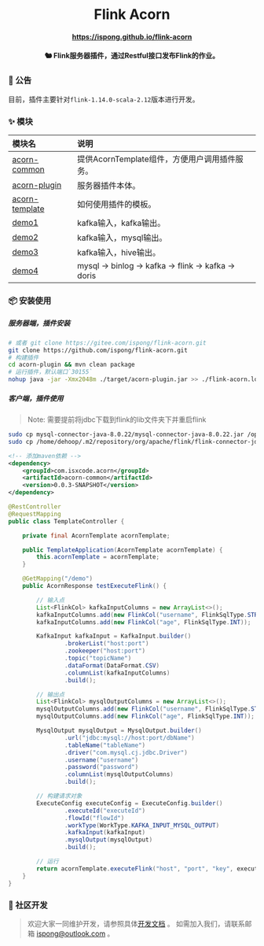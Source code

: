 <h1 align="center">
    Flink Acorn
</h1>

<h4 align="center">
    <a href="https://ispong.github.io/flink-acorn" >
        https://ispong.github.io/flink-acorn
    </a>
</h4>


<h4 align="center">
    🐿️ Flink服务器插件，通过Restful接口发布Flink的作业。
</h4>

### 📢 公告

目前，插件主要针对`flink-1.14.0-scala-2.12`版本进行开发。

### ✨ 模块

| 模块名                                          | 说明                                                  |
|:---------------------------------------------|:----------------------------------------------------|
| [acorn-common](./acorn-common/README.md)     | 提供AcornTemplate组件，方便用户调用插件服务。                       |
| [acorn-plugin](./acorn-plugin/README.md)     | 服务器插件本体。                                            |
| [acorn-template](./acorn-template/README.md) | 如何使用插件的模板。                                          |
| [demo1](./demo1/README.md)                   | kafka输入，kafka输出。                                    |
| [demo2](./demo2/README.md)                   | kafka输入，mysql输出。                                    |
| [demo3](./demo3/README.md)                   | kafka输入，hive输出。                                     |
| [demo4](./demo4/README.md)                   | mysql -> binlog -> kafka -> flink -> kafka -> doris |

### 📦 安装使用

##### 服务器端，插件安装

```bash
# 或者 git clone https://gitee.com/ispong/flink-acorn.git
git clone https://github.com/ispong/flink-acorn.git
# 构建插件
cd acorn-plugin && mvn clean package
# 运行插件，默认端口`30155`
nohup java -jar -Xmx2048m ./target/acorn-plugin.jar >> ./flink-acorn.log 2>&1 &
```

##### 客户端，插件使用

> Note:
> 需要提前将jdbc下载到flink的lib文件夹下并重启flink

```bash
sudo cp mysql-connector-java-8.0.22/mysql-connector-java-8.0.22.jar /opt/flink/lib/
sudo cp /home/dehoop/.m2/repository/org/apache/flink/flink-connector-jdbc_2.12/1.14.0/flink-connector-jdbc_2.12-1.14.0.jar /opt/flink/lib/
```

```xml
<!-- 添加maven依赖 -->
<dependency>
    <groupId>com.isxcode.acorn</groupId>
    <artifactId>acorn-common</artifactId>
    <version>0.0.3-SNAPSHOT</version>
</dependency>
```

```java
@RestController
@RequestMapping
public class TemplateController {

    private final AcornTemplate acornTemplate;

    public TemplateApplication(AcornTemplate acornTemplate) {
        this.acornTemplate = acornTemplate;
    }

    @GetMapping("/demo")
    public AcornResponse testExecuteFlink() {

        // 输入点
        List<FlinkCol> kafkaInputColumns = new ArrayList<>();
        kafkaInputColumns.add(new FlinkCol("username", FlinkSqlType.STRING));
        kafkaInputColumns.add(new FlinkCol("age", FlinkSqlType.INT));

        KafkaInput kafkaInput = KafkaInput.builder()
                .brokerList("host:port")
                .zookeeper("host:port")
                .topic("topicName")
                .dataFormat(DataFormat.CSV)
                .columnList(kafkaInputColumns)
                .build();

        // 输出点
        List<FlinkCol> mysqlOutputColumns = new ArrayList<>();
        mysqlOutputColumns.add(new FlinkCol("username", FlinkSqlType.STRING));
        mysqlOutputColumns.add(new FlinkCol("age", FlinkSqlType.INT));

        MysqlOutput mysqlOutput = MysqlOutput.builder()
                .url("jdbc:mysql://host:port/dbName")
                .tableName("tableName")
                .driver("com.mysql.cj.jdbc.Driver")
                .username("username")
                .password("password")
                .columnList(mysqlOutputColumns)
                .build();

        // 构建请求对象
        ExecuteConfig executeConfig = ExecuteConfig.builder()
                .executeId("executeId")
                .flowId("flowId")
                .workType(WorkType.KAFKA_INPUT_MYSQL_OUTPUT)
                .kafkaInput(kafkaInput)
                .mysqlOutput(mysqlOutput)
                .build();

        // 运行
        return acornTemplate.executeFlink("host", "port", "key", executeConfig);
    }
}
```

### 👏 社区开发

> 欢迎大家一同维护开发，请参照具体[开发文档](https://github.com/ispong/flink-acorn/blob/main/CONTRIBUTING.md) 。
> 如需加入我们，请联系邮箱 ispong@outlook.com 。